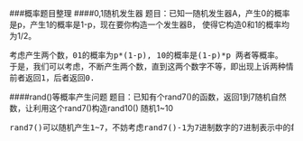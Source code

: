 ###概率题目整理
####0,1随机发生器
题目：已知一随机发生器A，产生0的概率是p，产生1的概率是1-p，现在要你构造一个发生器B， 使得它构造0和1的概率均为1/2。
<pre>
考虑产生两个数，01的概率为p*(1-p), 10的概率是(1-p)*p 两者等概率。
于是，我们可以考虑，不断产生两个数，直到这两个数字不等，即出现上诉两种情况。
前者返回1，后者返回0.
</pre>
 
####rand()等概率产生问题
题目：已知有个rand7()的函数，返回1到7随机自然数，让利用这个rand7()构造rand10() 随机1~10
<pre>
rand7()可以随机产生1~7，不妨考虑rand7()-1为7进制数字的7进制表示中的每一位的产生器，于是产生一个大于10的数字可以表示为 (rand7()-1) * 7 + rand7() - 1 + 1,即(rand7()-1) * 7 + rand7()，即等概率产生一个1~49的数字，那么产生1~10也是等概率的。
</pre>